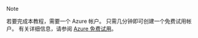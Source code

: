 > [!NOTE]
> 若要完成本教程，需要一个 Azure 帐户。 只需几分钟即可创建一个免费试用帐户。 有关详细信息，请参阅 [Azure 免费试用](http://www.windowsazure.cn/zh-cn/pricing/free-trial/)。